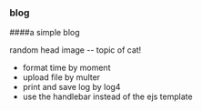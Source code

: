 ### blog

####a simple blog

random head image -- topic of cat!

* format time by moment
* upload file by multer
* print and save log by log4
* use the handlebar instead of the ejs template
